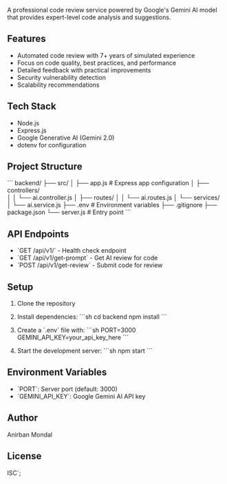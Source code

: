 A professional code review service powered by Google's Gemini AI model that provides expert-level code analysis and suggestions.

## Features

- Automated code review with 7+ years of simulated experience
- Focus on code quality, best practices, and performance
- Detailed feedback with practical improvements
- Security vulnerability detection
- Scalability recommendations

## Tech Stack

- Node.js
- Express.js
- Google Generative AI (Gemini 2.0)
- dotenv for configuration

## Project Structure

\`\`\`
backend/
├── src/
│   ├── app.js          # Express app configuration
│   ├── controllers/    
│   │   └── ai.controller.js
│   ├── routes/
│   │   └── ai.routes.js
│   └── services/
│       └── ai.service.js
├── .env                # Environment variables
├── .gitignore
├── package.json
└── server.js          # Entry point
\`\`\`
## API Endpoints

- \`GET /api/v1/\` - Health check endpoint
- \`GET /api/v1/get-prompt\` - Get AI review for code
- \`POST /api/v1/get-review\` - Submit code for review

## Setup

1. Clone the repository
2. Install dependencies:
\`\`\`sh
cd backend
npm install
\`\`\`
3. Create a \`.env\` file with:
\`\`\`sh
PORT=3000
GEMINI_API_KEY=your_api_key_here
\`\`\`

4. Start the development server:
\`\`\`sh
npm start
\`\`\`

## Environment Variables

- \`PORT\`: Server port (default: 3000)
- \`GEMINI_API_KEY\`: Google Gemini AI API key

## Author

Anirban Mondal

## License

ISC`;